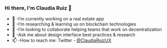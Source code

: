 ### Hi there, I'm Claudia Ruiz 👋

- 🔭   -I’m currently working on a real estate app
- 🌱   -I’m researching & learning ux on blockchain technologies 
- 👯   -I’m looking to collaborate helping teams that work on decentralization
- 💬   -Ask me about design interface best practices & research
- 📫   -How to reach me: Twitter - [@ClaudiaRuizUX ](https://twitter.com/ClaudiaRuizUX)

